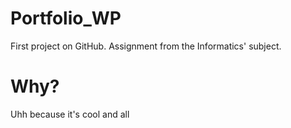# Portfolio_WP
First project on GitHub. Assignment from the Informatics' subject.
# Why? 
Uhh because it's cool and all
